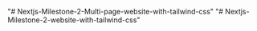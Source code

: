 "# Nextjs-Milestone-2-Multi-page-website-with-tailwind-css" 
"# Nextjs-Milestone-2-website-with-tailwind-css" 
